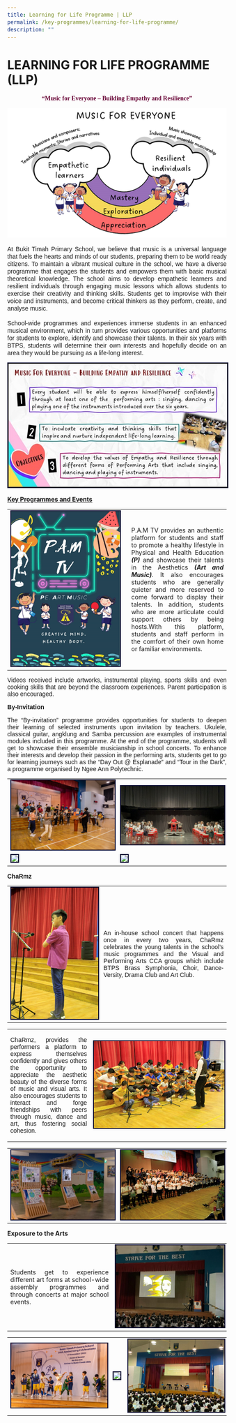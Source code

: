 ```yaml
---
title: Learning for Life Programme | LLP
permalink: /key-programmes/learning-for-life-programme/
description: ""
---
```

# LEARNING FOR LIFE PROGRAMME (LLP)
<p align="center" style="font-family:Dreaming OutLoud"><font color="#660033" face="Dreaming OutLoud Pro">
<b>“Music for Everyone – Building Empathy and Resilience”</b></font></p>

<img src="/images/music-for-everyone.png">
<p align="justify">
<font face="Arial">
At Bukit Timah Primary School, we believe that music is a universal language that fuels the hearts and minds of our students, preparing them to be world ready citizens.  To maintain a vibrant musical culture in the school, we have a diverse programme that engages the students and empowers them with basic musical theoretical knowledge. The school aims to develop empathetic learners and resilient individuals through engaging music lessons which allows students to exercise their creativity and thinking skills. Students get to improvise with their voice and instruments, and become critical thinkers as they perform, create, and analyse music.</font><br><br>

<font face="Arial">
School-wide programmes and experiences immerse students in an enhanced musical environment, which in turn provides various opportunities and platforms for students to explore, identify and showcase their talents. In their six years with BTPS, students will determine their own interests and hopefully decide on an area they would be pursuing as a life-long interest. </font></p>
<p></p><img style="border:2px solid #0A0B30" src="/images/music-for-everyone2.jpg"><br>

<p align="Justify"><u><b>Key Programmes and Events</b></u>
</p>
<font face="Arial">
</font><table><tbody><tr><td width="250px"><img style="border:2px solid #0A0B30" src="/images/pamtv1.png"></td><td>
</td><td><p align="justify">P.A.M TV provides an authentic platform for students and staff to promote a healthy lifestyle in Physical and Health Education <i><b>(P)</b></i> and showcase their talents in the Aesthetics <i><b>(Art and Music)</b></i>. It also encourages students who are generally quieter and more reserved to come forward to display their talents. In addition, students who are more articulate could support others by being hosts.With this platform, students and staff perform in the comfort of their own home or familiar environments. </p></td></tr></tbody></table><font face="Arial">
<p align="justify"><font face="Arial">Videos received include artworks, instrumental playing, sports skills and even cooking skills that are beyond the classroom experiences. Parent participation is also encouraged.</font></p>

<b>By-Invitation</b> 
<p align="justify">The “By-invitation” programme provides opportunities for students to deepen their learning of selected instruments upon invitation by teachers. Ukulele, classical guitar, angklung and Samba percussion are examples of instrumental modules included in this programme. At the end of the programme, students will get to showcase their ensemble musicianship in school concerts. To enhance their interests and develop their passion in the performing arts, students get to go for learning journeys such as the “Day Out @ Esplanade” and “Tour in the Dark”, a programme organised by Ngee Ann Polytechnic. </p>
<table>
<tbody><tr><td width="300px"><img style="border:2px solid #0A0B30" src="/images/llp001.jpg"></td><td width="300px"><img style="border:2px solid #0A0B30" src="/images/llp002.JPG"></td></tr>
<tr><td width="300px"><img style="border:2px solid #0A0B30" src="/images/llp003.JPG"></td><td width="300px"><img style="border:2px solid #0A0B30" src="/images/llp004.JPG"></td></tr></tbody></table>
<b>ChaRmz</b>
<table><tbody><tr><td width="200px"><img style="border:2px solid #0A0B30" src="/images/picture1.jpg"></td><td><p align="justify">An in-house school concert that happens once in every two years, ChaRmz celebrates the young talents in the school’s music programmes and the Visual and Performing Arts CCA groups which include BTPS Brass Symphonia, Choir, Dance-Versity, Drama Club and Art Club. </p></td></tr></tbody></table><table><tbody><tr><td><p align="justify">ChaRmz, provides the performers a platform to express themselves confidently and gives others the opportunity to appreciate the aesthetic beauty of the diverse forms of music and visual arts. It also encourages students to interact and forge friendships with peers through music, dance and art, thus fostering social cohesion. </p></td><td width="300px"><img style="border:2px solid #0A0B30" src="/images/picture2.jpg"></td></tr></tbody></table>
<table><tbody><tr><td width="300"><img style="border:2px solid #0A0B30" src="/images/picture3.jpg"></td><td width="300"><img style="border:2px solid #0A0B30" src="/images/picture4.jpg"></td></tr></tbody></table>
</font>
<b>Exposure to the Arts </b>
<table><tbody><tr><td><p align="justify">Students get to experience different art forms at school-wide assembly programmes and through concerts at major school events.</p></td><td width="250"><img style="border:2px solid #0A0B30" src="/images/llparts1.jpeg"></td></tr></tbody></table>
<table><tbody><tr><td><img style="border:2px solid #0A0B30" src="/images/llparts2.jpg"></td><td><img style="border:2px solid #0A0B30" src="/images/llparts3.jpg"></td><td><img style="border:2px solid #0A0B30" src="/images/llparts4.jpeg"></td></tr></tbody></table>